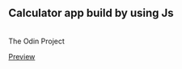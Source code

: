 
<h2>Calculator app build by using <b>Js</b></h2>
<br>
The Odin Project

<a href="https://calculator-bvk.netlify.app/">Preview</a>
